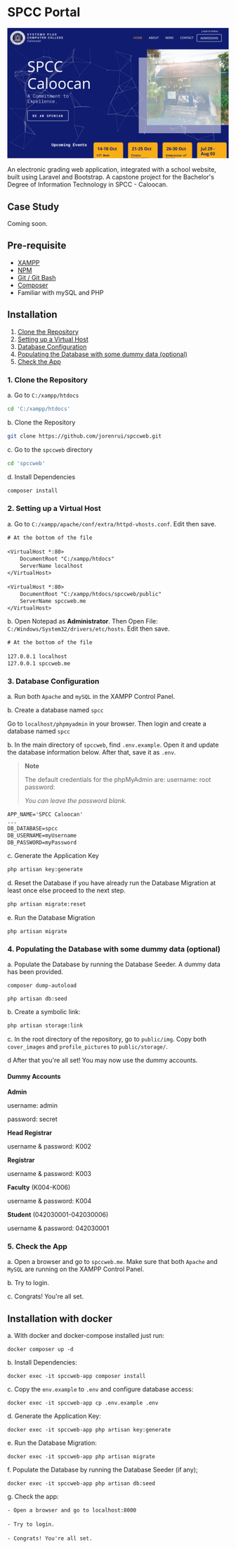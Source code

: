 # SPCC Portal

![SPCC Portal](public/img/spcc-portal.png "SPCC Portal")

An electronic grading web application, integrated with a school website, built using Laravel and Bootstrap. A capstone project for the Bachelor's Degree of Information Technology in SPCC - Caloocan.

## Case Study

Coming soon.

## Pre-requisite

-   [XAMPP](https://www.apachefriends.org/download.html)
-   [NPM](https://nodejs.org/en/download/)
-   [Git / Git Bash](https://git-scm.com/downloads)
-   [Composer](https://getcomposer.org/download/)
-   Familiar with mySQL and PHP

## Installation

1. [Clone the Repository](#clone-repo)
2. [Setting up a Virtual Host](#vhost)
3. [Database Configuration](#database)
4. [Populating the Database with some dummy data (optional)](#seeder)
5. [Check the App](#check)

### 1. Clone the Repository <a name="clone-repo"></a>

a. Go to `C:/xampp/htdocs`

```bash
cd 'C:/xampp/htdocs'
```

b. Clone the Repository

```bash
git clone https://github.com/jorenrui/spccweb.git
```

c. Go to the `spccweb` directory

```bash
cd 'spccweb'
```

d. Install Dependencies

```bash
composer install
```

### 2. Setting up a Virtual Host <a name="vhost"></a>

a. Go to `C:/xampp/apache/conf/extra/httpd-vhosts.conf`. Edit then save.

```
# At the bottom of the file

<VirtualHost *:80>
    DocumentRoot "C:/xampp/htdocs"
    ServerName localhost
</VirtualHost>

<VirtualHost *:80>
    DocumentRoot "C:/xampp/htdocs/spccweb/public"
    ServerName spccweb.me
</VirtualHost>
```

b. Open Notepad as **Administrator**. Then Open File: `C:/Windows/System32/drivers/etc/hosts`. Edit then save.

```
# At the bottom of the file

127.0.0.1 localhost
127.0.0.1 spccweb.me
```

### 3. Database Configuration <a name="database"></a>

a. Run both `Apache` and `mySQL` in the XAMPP Control Panel.

b. Create a database named `spcc`

Go to `localhost/phpmyadmin` in your browser. Then login and create a database named `spcc`

b. In the main directory of `spccweb`, find `.env.example`. Open it and update the database information below. After that, save it as `.env`.

> **Note**
>
> The default credentials for the phpMyAdmin are:
> username: root
> password:
>
> _You can leave the password blank._

```
APP_NAME='SPCC Caloocan'
...
DB_DATABASE=spcc
DB_USERNAME=myUsername
DB_PASSWORD=myPassword
```

c. Generate the Application Key

```bash
php artisan key:generate
```

d. Reset the Database if you have already run the Database Migration at least once else proceed to the next step.

```bash
php artisan migrate:reset
```

e. Run the Database Migration

```
php artisan migrate
```

### 4. Populating the Database with some dummy data (optional) <a name="seeder"></a>

a. Populate the Database by running the Database Seeder. A dummy data has been provided.

```
composer dump-autoload
```

```
php artisan db:seed
```

b. Create a symbolic link:

```bash
php artisan storage:link
```

c. In the root directory of the repository, go to `public/img`. Copy both `cover_images` and `profile_pictures` to `public/storage/`.

d After that you're all set! You may now use the dummy accounts.

#### Dummy Accounts

**Admin**

username: admin

password: secret

**Head Registrar**

username & password: K002

**Registrar**

username & password: K003

**Faculty** (K004-K006)

username & password: K004

**Student** (042030001-042030006)

username & password: 042030001

### 5. Check the App <a name="check"></a>

a. Open a browser and go to `spccweb.me`. Make sure that both `Apache` and `MySQL` are running on the XAMPP Control Panel.

b. Try to login.

c. Congrats! You're all set.

## Installation with docker

a. With docker and docker-compose installed just run:

```
docker composer up -d
```

b. Install Dependencies:

```
docker exec -it spccweb-app composer install
```

c. Copy the `env.example` to `.env` and configure database access:

```
docker exec -it spccweb-app cp .env.example .env
```

d. Generate the Application Key:

```
docker exec -it spccweb-app php artisan key:generate
```

e. Run the Database Migration:

```
docker exec -it spccweb-app php artisan migrate
```

f. Populate the Database by running the Database Seeder (if any);

```
docker exec -it spccweb-app php artisan db:seed
```

g. Check the app:

    - Open a browser and go to localhost:8000

    - Try to login.

    - Congrats! You're all set.
